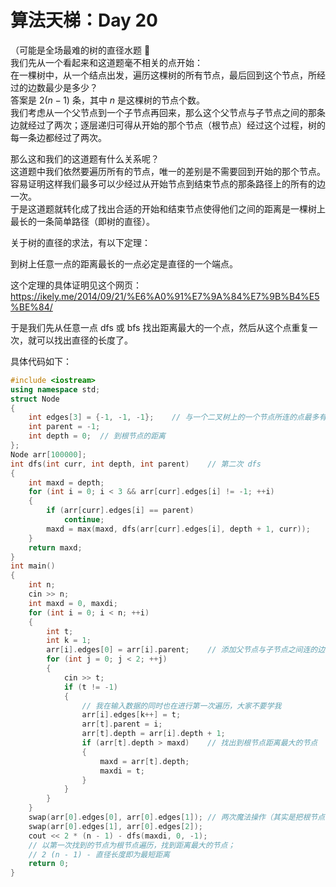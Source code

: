 # 算法天梯：Day 20

（可能是全场最难的树的直径水题 🤢  
我们先从一个看起来和这道题毫不相关的点开始：  
在一棵树中，从一个结点出发，遍历这棵树的所有节点，最后回到这个节点，所经过的边数最少是多少？  
答案是 $2(n-1)$ 条，其中 $n$ 是这棵树的节点个数。  
我们考虑从一个父节点到一个子节点再回来，那么这个父节点与子节点之间的那条边就经过了两次；逐层递归可得从开始的那个节点（根节点）经过这个过程，树的每一条边都经过了两次。

那么这和我们的这道题有什么关系呢？  
这道题中我们依然要遍历所有的节点，唯一的差别是不需要回到开始的那个节点。容易证明这样我们最多可以少经过从开始节点到结束节点的那条路径上的所有的边一次。  
于是这道题就转化成了找出合适的开始和结束节点使得他们之间的距离是一棵树上最长的一条简单路径（即树的直径）。

关于树的直径的求法，有以下定理：

到树上任意一点的距离最长的一点必定是直径的一个端点。

这个定理的具体证明见这个网页：  
<https://ikely.me/2014/09/21/%E6%A0%91%E7%9A%84%E7%9B%B4%E5%BE%84/>

于是我们先从任意一点 dfs 或 bfs 找出距离最大的一个点，然后从这个点重复一次，就可以找出直径的长度了。

具体代码如下：

```c++
#include <iostream>
using namespace std;
struct Node
{
    int edges[3] = {-1, -1, -1};    // 与一个二叉树上的一个节点所连的点最多有三个
    int parent = -1;
    int depth = 0;  // 到根节点的距离
};
Node arr[100000];
int dfs(int curr, int depth, int parent)    // 第二次 dfs
{
    int maxd = depth;
    for (int i = 0; i < 3 && arr[curr].edges[i] != -1; ++i)
    {
        if (arr[curr].edges[i] == parent)
            continue;
        maxd = max(maxd, dfs(arr[curr].edges[i], depth + 1, curr));
    }
    return maxd;
}
int main()
{
    int n;
    cin >> n;
    int maxd = 0, maxdi;
    for (int i = 0; i < n; ++i)
    {
        int t;
        int k = 1;
        arr[i].edges[0] = arr[i].parent;    // 添加父节点与子节点之间连的边
        for (int j = 0; j < 2; ++j)
        {
            cin >> t;
            if (t != -1)
            {
                // 我在输入数据的同时也在进行第一次遍历，大家不要学我
                arr[i].edges[k++] = t;
                arr[t].parent = i;
                arr[t].depth = arr[i].depth + 1;
                if (arr[t].depth > maxd)    // 找出到根节点距离最大的节点
                {
                    maxd = arr[t].depth;
                    maxdi = t;
                }
            }
        }
    }
    swap(arr[0].edges[0], arr[0].edges[1]); // 两次魔法操作（其实是把根节点的两条边换到前面去）
    swap(arr[0].edges[1], arr[0].edges[2]);
    cout << 2 * (n - 1) - dfs(maxdi, 0, -1);
    // 以第一次找到的节点为根节点遍历，找到距离最大的节点；
    // 2 (n - 1) - 直径长度即为最短距离
    return 0;
}
```
